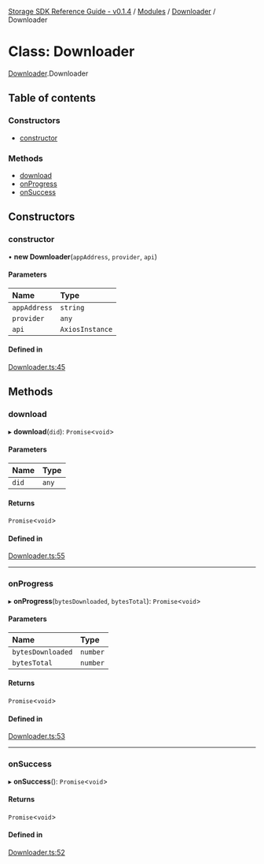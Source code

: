 [Storage SDK Reference Guide - v0.1.4](../README.md) / [Modules](../modules.md) / [Downloader](../modules/Downloader.md) / Downloader

# Class: Downloader

[Downloader](../modules/Downloader.md).Downloader

## Table of contents

### Constructors

- [constructor](Downloader.Downloader-1.md#constructor)

### Methods

- [download](Downloader.Downloader-1.md#download)
- [onProgress](Downloader.Downloader-1.md#onprogress)
- [onSuccess](Downloader.Downloader-1.md#onsuccess)

## Constructors

### constructor

• **new Downloader**(`appAddress`, `provider`, `api`)

#### Parameters

| Name | Type |
| :------ | :------ |
| `appAddress` | `string` |
| `provider` | `any` |
| `api` | `AxiosInstance` |

#### Defined in

[Downloader.ts:45](https://github.com/arcana-network/storage/blob/663885f/src/Downloader.ts#L45)

## Methods

### download

▸ **download**(`did`): `Promise`<`void`\>

#### Parameters

| Name | Type |
| :------ | :------ |
| `did` | `any` |

#### Returns

`Promise`<`void`\>

#### Defined in

[Downloader.ts:55](https://github.com/arcana-network/storage/blob/663885f/src/Downloader.ts#L55)

___

### onProgress

▸ **onProgress**(`bytesDownloaded`, `bytesTotal`): `Promise`<`void`\>

#### Parameters

| Name | Type |
| :------ | :------ |
| `bytesDownloaded` | `number` |
| `bytesTotal` | `number` |

#### Returns

`Promise`<`void`\>

#### Defined in

[Downloader.ts:53](https://github.com/arcana-network/storage/blob/663885f/src/Downloader.ts#L53)

___

### onSuccess

▸ **onSuccess**(): `Promise`<`void`\>

#### Returns

`Promise`<`void`\>

#### Defined in

[Downloader.ts:52](https://github.com/arcana-network/storage/blob/663885f/src/Downloader.ts#L52)
